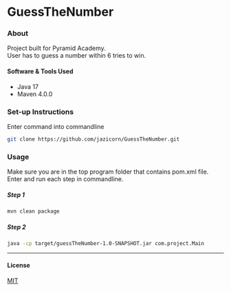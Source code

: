# GuessTheNumber

### About

Project built for Pyramid Academy.<br>
User has to guess a number within 6 tries to win.

#### Software & Tools Used

- Java 17
- Maven 4.0.0

### Set-up Instructions

Enter command into commandline

```bash
git clone https://github.com/jazicorn/GuessTheNumber.git
```

### Usage
Make sure you are in the top program folder that contains pom.xml file. <br>
Enter and run each step in commandline.

##### Step 1
```bash
mvn clean package
```

##### Step 2
```bash
java -cp target/guessTheNumber-1.0-SNAPSHOT.jar com.project.Main  
```

<hr />

#### License
[MIT](https://choosealicense.com/licenses/mit/)
